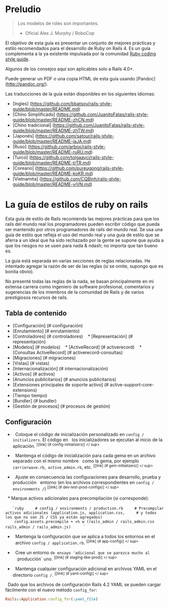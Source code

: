 # Preludio

> Los modelos de roles son importantes. <br/>
> - Oficial Alex J. Murphy / RoboCop

El objetivo de esta guía es presentar un conjunto de mejores prácticas y estilo recomendados para el desarrollo de Ruby on Rails 4. Es un guía complementa a la ya existente impulsada por la comunidad [Ruby coding style guide](https://github.com/bbatsov/ruby-style-guide).

Algunos de los consejos aquí son aplicables solo a Rails 4.0+.

Puede generar un PDF o una copia HTML de esta guía usando
[Pandoc] (http://pandoc.org/).


Las traducciones de la guía están disponibles en los siguientes idiomas:

* [Ingles] (https://github.com/bbatsov/rails-style-guide/blob/master/README.md)
* [Chino Simplificado] (https://github.com/JuanitoFatas/rails-style-guide/blob/master/README-zhCN.md)
* [Chino tradicional] (https://github.com/JuanitoFatas/rails-style-guide/blob/master/README-zhTW.md)
* [Japonés] (https://github.com/satour/rails-style-guide/blob/master/README-jaJA.md)
* [Ruso] (https://github.com/arbox/rails-style-guide/blob/master/README-ruRU.md)
* [Turco] (https://github.com/tolgaavci/rails-style-guide/blob/master/README-trTR.md)
* [Coreano] (https://github.com/pureugong/rails-style-guide/blob/master/README-koKR.md)
* [Vietnamita] (https://github.com/CQBinh/rails-style-guide/blob/master/README-viVN.md)

# La guía de estilos de ruby on rails

Esta guía de estilo de Rails recomienda las mejores prácticas para que los rails del mundo real los programadores pueden escribir código que pueda ser mantenido por otros programadores de rails del mundo real. Se usa una guía de estilo que refleja el uso del mundo real y una guía de estilo que se aferra a un ideal que ha sido rechazado por la gente se supone que ayuda a que los riesgos no se usen para nada & ndash; no importa que tan bueno es.

La guía está separada en varias secciones de reglas relacionadas. He intentado agregar la razón de ser de las reglas (si se omite, supongo que es bonita obvio).

No presenté todas las reglas de la nada, se basan principalmente en mi extensa carrera como ingeniero de software profesional, comentarios y sugerencias
de los miembros de la comunidad de Rails y de varios prestigiosos recursos de rails.

## Tabla de contenido

* [Configuración] (# configuración)
* [Enrutamiento] (# enrutamiento)
* [Controladores] (# controladores)
   * [Representación] (# representación)
* [Modelos] (# modelos)
   * [ActiveRecord] (# activerecord)
   * [Consultas ActiveRecord] (# activerecord-consultas)
* [Migraciones] (# migraciones)
* [Vistas] (# vistas)
* [Internacionalización] (# internacionalización)
* [Activos] (# activos)
* [Anuncios publicitarios] (# anuncios publicitarios)
* [Extensiones principales de soporte activo] (# active-support-core-extensions)
* [Tiempo tiempo)
* [Bundler] (# bundler)
* [Gestión de procesos] (# procesos de gestión)

## Configuración

* <a name="config-initializers"> </a>
  Coloque el código de inicialización personalizado en `config / initializers`. El código en
  los inicializadores se ejecutan al inicio de la aplicación.
<sup> [[link] (# config-initializers)] </ sup>

* <a name="gem-initializers"> </a>
  Mantenga el código de inicialización para cada gema en un archivo separado con el mismo nombre
  como la gema, por ejemplo `carrierwave.rb`,` active_admin.rb`, etc.
<sup> [[link] (# gem-initializers)] </ sup>

* <a name="dev-test-prod-configs"> </a>
  Ajuste en consecuencia las configuraciones para desarrollo, prueba y producción
  entorno (en los archivos correspondientes en `config / environments /`)
<sup> [[link] (# dev-test-prod-configs)] </ sup>

  * Marque activos adicionales para precompilación (si corresponde):

    `` `ruby
    # config / environments / production.rb
    # Precompilar activos adicionales (application.js, application.css,
    # y todos los que no son JS / CSS ya están agregados)
    config.assets.precompile + =% w (rails_admin / rails_admin.css rails_admin / rails_admin.js)
    `` `

* <a name="app-config"> </a>
  Mantenga la configuración que se aplica a todos los entornos en el
  archivo `config / application.rb`.
<sup> [[link] (# app-config)] </ sup>

* <a name="staging-like-prod"> </a>
  Cree un entorno `de ensayo 'adicional que se parezca mucho al
  `producción` uno.
<sup> [[link] (# staging-like-prod)] </ sup>

* <a name="yaml-config"> </a>
  Mantenga cualquier configuración adicional en archivos YAML en el directorio `config /`.
<sup> [[link] (# yaml-config)] </ sup>

  Dado que los archivos de configuración Rails 4.2 YAML se pueden cargar fácilmente con el nuevo método `config_for`:

  ```ruby
  Rails::Application.config_for(:yaml_file)
  ```
